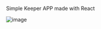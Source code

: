 Simple Keeper APP made with React

![image](https://user-images.githubusercontent.com/24259502/164252741-f0305a1e-1f8d-4796-bc41-98c04f313d3f.png)
